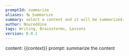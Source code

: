 ```yaml
---
promptId: summarize
aliases: 🗞️ Summarize
summary: select a content and it will be summarized.
author: Noureddine
tags: Writing, Brainstorms, Lessons
version: 0.0.1
---
```

content: 
{{context}}
prompt:
summarize the content
